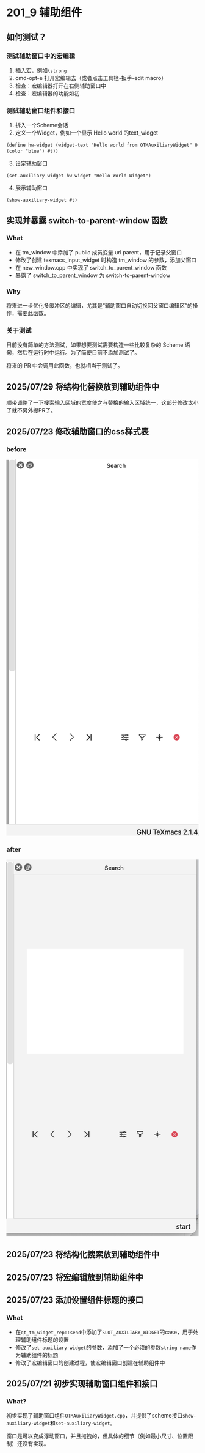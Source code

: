 # 201_9 辅助组件
## 如何测试？
### 测试辅助窗口中的宏编辑
1. 插入宏，例如`\strong`
2. cmd-opt-e 打开宏编辑去（或者点击工具栏-扳手-edit macro）
3. 检查：宏编辑器打开在右侧辅助窗口中
4. 检查：宏编辑器的功能如初

### 测试辅助窗口组件和接口
1. 拆入一个Scheme会话
2. 定义一个Widget，例如一个显示 Hello world 的text_widget
```
(define hw-widget (widget-text "Hello world from QTMAuxiliaryWidget" 0 (color "blue") #t))
```
3. 设定辅助窗口
```
(set-auxiliary-widget hw-widget "Hello World Widget")
```
4. 展示辅助窗口
```
(show-auxiliary-widget #t)
```

## 实现并暴露 switch-to-parent-window 函数
### What
- 在 tm_window 中添加了 public 成员变量 url parent，用于记录父窗口
- 修改了创建 texmacs_input_widget 时构造 tm_window 的参数，添加父窗口
- 在 new_window.cpp 中实现了 switch_to_parent_window 函数
- 暴露了 switch_to_parent_window 为 switch-to-parent-window

### Why
将来进一步优化多缓冲区的编辑，尤其是“辅助窗口自动切换回父窗口编辑区”的操作，需要此函数。

### 关于测试
目前没有简单的方法测试，如果想要测试需要构造一些比较复杂的 Scheme 语句，然后在运行时中运行。为了简便目前不添加测试了。

将来的 PR 中会调用此函数，也就相当于测试了。


## 2025/07/29 将结构化替换放到辅助组件中
顺带调整了一下搜索输入区域的宽度使之与替换的输入区域统一，这部分修改太小了就不另外提PR了。

## 2025/07/23 修改辅助窗口的css样式表
### before
![before](image/201_9_before.png)

### after
![after](image/201_9_after.png)

## 2025/07/23 将结构化搜索放到辅助组件中

## 2025/07/23 将宏编辑放到辅助组件中
## 2025/07/23 添加设置组件标题的接口
### What
- 在`qt_tm_widget_rep::send`中添加了`SLOT_AUXILIARY_WIDGET`的case，用于处理辅助组件标题的设置
- 修改了`set-auxiliary-widget`的参数，添加了一个必须的参数`string name`作为辅助组件的标题
- 修改了宏编辑窗口的创建过程，使宏编辑窗口创建在辅助组件中


## 2025/07/21 初步实现辅助窗口组件和接口
### What?
初步实现了辅助窗口组件`QTMAuxiliaryWidget.cpp`，并提供了scheme接口`show-auxiliary-widget`和`set-auxiliary-widget`。

窗口是可以变成浮动窗口，并且拖拽的，但具体的细节（例如最小尺寸、位置限制）还没有实现。
